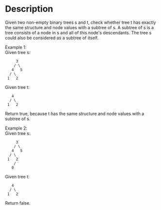 # Description  

Given two non-empty binary trees s and t, check whether tree t has exactly the same structure and node values with a subtree of s. A subtree of s is a tree consists of a node in s and all of this node's descendants. The tree s could also be considered as a subtree of itself.

Example 1:  
Given tree s:  
```
     3
    / \
   4   5
  / \
 1   2
```
Given tree t:  
```
   4 
  / \
 1   2
```

Return true, because t has the same structure and node values with a subtree of s.  

Example 2:  
Given tree s:  
```
     3
    / \
   4   5
  / \
 1   2
    /
   0
```

Given tree t:  
```
   4
  / \
 1   2
```
Return false.
